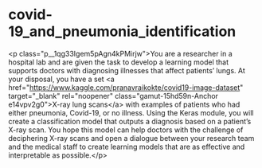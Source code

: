 # covid-19_and_pneumonia_identification
&lt;p class="p__1qg33Igem5pAgn4kPMirjw">You are a researcher in a hospital lab and are given the task to develop a learning model that supports doctors with diagnosing illnesses that affect patients’ lungs. At your disposal, you have a set &lt;a href="https://www.kaggle.com/pranavraikokte/covid19-image-dataset" target="_blank" rel="noopener" class="gamut-15hd59n-Anchor e14vpv2g0">X-ray lung scans&lt;/a> with examples of patients who had either pneumonia, Covid-19, or no illness. Using the Keras module, you will create a classification model that outputs a diagnosis based on a patient’s X-ray scan. You hope this model can help doctors with the challenge of deciphering X-ray scans and open a dialogue between your research team and the medical staff to create learning models that are as effective and interpretable as possible.&lt;/p>
